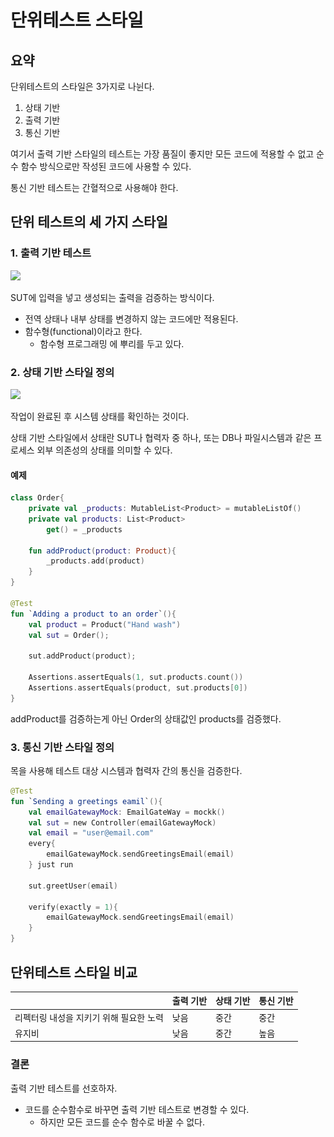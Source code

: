 # 단위테스트 스타일
## 요약
단위테스트의 스타일은 3가지로 나뉜다.
1. 상태 기반
2. 출력 기반
3. 통신 기반

여기서 출력 기반 스타일의 테스트는 가장 품질이 좋지만 모든 코드에 적용할 수 없고 순수 함수 방식으로만 작성된 코드에 사용할 수 있다.

통신 기반 테스트는 간혈적으로 사용해야 한다.


## 단위 테스트의 세 가지 스타일
### 1. 출력 기반 테스트
<img src="img/출력_기반_테스트.jpeg">

SUT에 입력을 넣고 생성되는 출력을 검증하는 방식이다.
- 전역 상태나 내부 상태를 변경하지 않는 코드에만 적용된다.
- 함수형(functional)이라고 한다.
  - 함수형 프로그래밍 에 뿌리를 두고 있다.

### 2. 상태 기반 스타일 정의
<img src="img/상태_기반_테스트.jpeg">

작업이 완료된 후 시스템 상태를 확인하는 것이다.

상태 기반 스타일에서 상태란 SUT나 협력자 중 하나, 또는 DB나 파일시스템과 같은 프로세스 외부 의존성의 상태를 의미할 수 있다.

#### 예제
```kotlin
class Order{
    private val _products: MutableList<Product> = mutableListOf()
    private val products: List<Product>
        get() = _products

    fun addProduct(product: Product){
        _products.add(product)
    }
}

@Test
fun `Adding a product to an order`(){
    val product = Product("Hand wash")
    val sut = Order();

    sut.addProduct(product);

    Assertions.assertEquals(1, sut.products.count())
    Assertions.assertEquals(product, sut.products[0])
}
```
addProduct를 검증하는게 아닌 Order의 상태값인 products를 검증했다.

### 3. 통신 기반 스타일 정의
목을 사용해 테스트 대상 시스템과 협력자 간의 통신을 검증한다.

```kotlin
@Test
fun `Sending a greetings eamil`(){
    val emailGatewayMock: EmailGateWay = mockk()
    val sut = new Controller(emailGatewayMock)
    val email = "user@email.com"
    every{
        emailGatewayMock.sendGreetingsEmail(email)
    } just run

    sut.greetUser(email)

    verify(exactly = 1){
        emailGatewayMock.sendGreetingsEmail(email)
    }
}
```

## 단위테스트 스타일 비교
|                             | 출력 기반 | 상태 기반 |통신 기반|
|-----------------------------|---------|---------|------|
|리펙터링 내성을 지키기 위해 필요한 노력|   낮음   |   중간   |  중간 |
|유지비                         |   낮음   |   중간   |  높음 | 

### 결론
출력 기반 테스트를 선호하자. 
- 코드를 순수함수로 바꾸면 출력 기반 테스트로 변경할 수 있다.
  - 하지만 모든 코드를 순수 함수로 바꿀 수 없다.